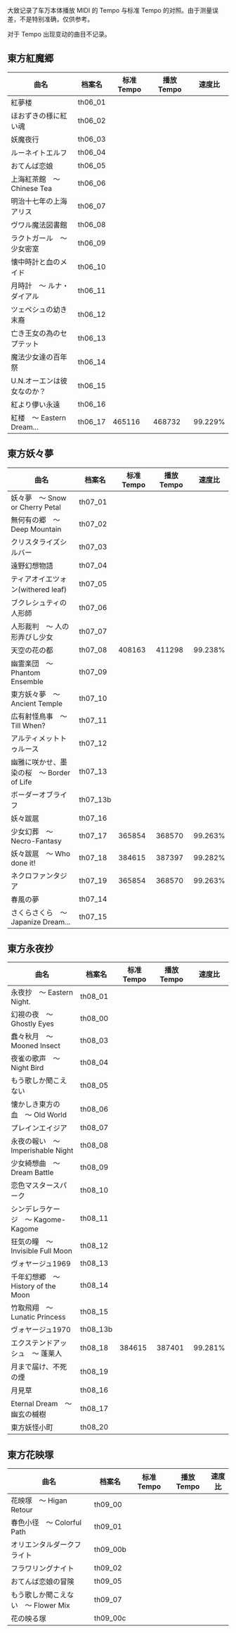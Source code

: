 大致记录了车万本体播放 MIDI 的 Tempo 与标准 Tempo 的对照。由于测量误差，不是特别准确，仅供参考。

对于 Tempo 出现变动的曲目不记录。

## 東方紅魔郷
|曲名|档案名|标准 Tempo|播放 Tempo|速度比|
|-|-|-|-|-|
|紅夢楼|th06_01||||
|ほおずきの様に紅い魂|th06_02||||
|妖魔夜行|th06_03||||
|ルーネイトエルフ|th06_04||||
|おてんば恋娘|th06_05||||
|上海紅茶館　〜 Chinese Tea|th06_06||||
|明治十七年の上海アリス|th06_07||||
|ヴワル魔法図書館|th06_08||||
|ラクトガール　〜 少女密室|th06_09||||
|懐中時計と血のメイド|th06_10||||
|月時計　〜 ルナ・ダイアル|th06_11||||
|ツェペシュの幼き末裔|th06_12||||
|亡き王女の為のセプテット|th06_13||||
|魔法少女達の百年祭|th06_14||||
|U.N.オーエンは彼女なのか？|th06_15||||
|紅より儚い永遠|th06_16||||
|紅楼　〜 Eastern Dream...|th06_17|465116|468732|99.229%|

## 東方妖々夢
|曲名|档案名|标准 Tempo|播放 Tempo|速度比|
|-|-|-|-|-|
|妖々夢　〜 Snow or Cherry Petal|th07_01||||
|無何有の郷　〜 Deep Mountain|th07_02||||
|クリスタライズシルバー|th07_03||||
|遠野幻想物語|th07_04||||
|ティアオイエツォン(withered leaf)|th07_05||||
|ブクレシュティの人形師|th07_06||||
|人形裁判　〜 人の形弄びし少女|th07_07||||
|天空の花の都|th07_08|408163|411298|99.238%|
|幽霊楽団　〜 Phantom Ensemble|th07_09||||
|東方妖々夢　〜 Ancient Temple|th07_10||||
|広有射怪鳥事　〜 Till When?|th07_11||||
|アルティメットトゥルース|th07_12||||
|幽雅に咲かせ、墨染の桜　〜 Border of Life|th07_13||||
|ボーダーオブライフ|th07_13b||||
|妖々跋扈|th07_16||||
|少女幻葬　〜 Necro-Fantasy|th07_17|365854|368570|99.263%|
|妖々跋扈　〜 Who done it!|th07_18|384615|387397|99.282%|
|ネクロファンタジア|th07_19|365854|368570|99.263%|
|春風の夢|th07_14||||
|さくらさくら　〜 Japanize Dream...|th07_15||||

## 東方永夜抄
|曲名|档案名|标准 Tempo|播放 Tempo|速度比|
|-|-|-|-|-|
|永夜抄　〜 Eastern Night.|th08_01||||
|幻視の夜　〜 Ghostly Eyes|th08_00||||
|蠢々秋月　〜 Mooned Insect|th08_03||||
|夜雀の歌声　〜 Night Bird|th08_04||||
|もう歌しか聞こえない|th08_05||||
|懐かしき東方の血　〜 Old World|th08_06||||
|プレインエイジア|th08_07||||
|永夜の報い　〜 Imperishable Night|th08_08||||
|少女綺想曲　〜 Dream Battle|th08_09||||
|恋色マスタースパーク|th08_10||||
|シンデレラケージ　〜 Kagome-Kagome|th08_11||||
|狂気の瞳　〜 Invisible Full Moon|th08_12||||
|ヴォヤージュ1969|th08_13||||
|千年幻想郷　〜 History of the Moon|th08_14||||
|竹取飛翔　〜 Lunatic Princess|th08_15||||
|ヴォヤージュ1970|th08_13b||||
|エクステンドアッシュ　〜 蓬莱人|th08_18|384615|387401|99.281%|
|月まで届け、不死の煙|th08_19||||
|月見草|th08_16||||
|Eternal Dream　〜 幽玄の槭樹|th08_17||||
|東方妖怪小町|th08_20||||

## 東方花映塚
|曲名|档案名|标准 Tempo|播放 Tempo|速度比|
|-|-|-|-|-|
|花映塚　〜 Higan Retour|th09_00||||
|春色小径　〜 Colorful Path|th09_01||||
|オリエンタルダークフライト|th09_00b||||
|フラワリングナイト|th09_02||||
|おてんば恋娘の冒険|th09_05||||
|もう歌しか聞こえない　〜 Flower Mix|th09_07||||
|花の映る塚|th09_00c||||
